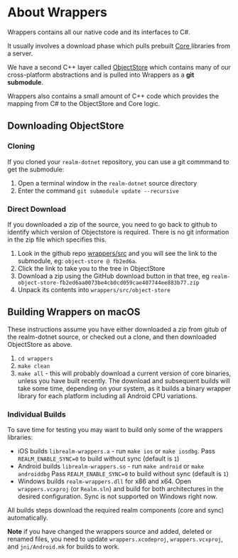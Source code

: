 About Wrappers
==============

Wrappers contains all our native code and its interfaces to C#.

It usually involves a download phase which pulls prebuilt [Core ](https://github.com/realm/realm-core) libraries from a server. 

We have a second C++ layer called [ObjectStore](https://github.com/realm/realm-object-store/) 
which contains many of our cross-platform abstractions and is pulled into Wrappers as a **git submodule**.

Wrappers also contains a small amount of C++ code which provides the mapping from C# to the ObjectStore and Core logic.

Downloading ObjectStore
-----------------------

### Cloning

If you cloned your `realm-dotnet` repository, you can use a git commmand to get the submodule:

1. Open a terminal window in the `realm-dotnet` source directory
1. Enter the command `git submodule update --recursive`


### Direct Download

If you downloaded a zip of the source, you need to go back to github to identify which version of Objectstore is required. There is no git information in the zip file which specifies this.

1. Look in the github repo [wrappers/src](https://github.com/realm/realm-dotnet/tree/master/wrappers/src) and you will see the link to the submodule, eg: `object-store @ fb2ed6a`.
1. Click the link to take you to the tree in ObjectStore
1. Download a zip using the GitHub download button in that tree, eg `realm-object-store-fb2ed6aa0073be4cb0cd059cae407744ee883b77.zip`
1. Unpack its contents into `wrappers/src/object-store`

Building Wrappers on macOS
--------------------------

These instructions assume you have either downloaded a zip from gitub of the realm-dotnet source, or checked out a clone, and then downloaded ObjectStore as above.

1. `cd wrappers` 
1. `make clean`
1. `make all` - this will probably download a current version of core binaries, unless you have built recently. The download and subsequent builds will take some time, depending on your system, as it builds a binary wrapper library for each platform including all Android CPU variations.

### Individual Builds

To save time for testing you may want to build only some of the wrappers libraries:

* iOS builds `librealm-wrappers.a` - run `make ios` or `make iosdbg`. Pass `REALM_ENABLE_SYNC=0` to build without sync (default is `1`)
* Android builds `librealm-wrappers.so` - run `make android` or `make androiddbg` Pass `REALM_ENABLE_SYNC=0` to build without sync (default is `1`)
* Windows builds `realm-wrappers.dll` for x86 and x64. Open `wrappers.vcxproj` (or `Realm.sln`) and build for both architectures in the desired configuration. Sync is not supported on Windows right now.

All builds steps download the required realm components (core and sync) automatically.

**Note** if you have changed the wrappers source and added, deleted or renamed files, you need to update `wrappers.xcodeproj`, `wrappers.vcxproj`, and `jni/Android.mk` for builds to work.
